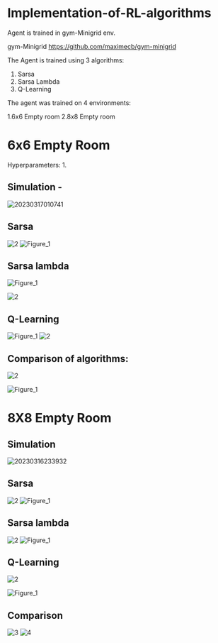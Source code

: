 # Implementation-of-RL-algorithms
Agent is trained in gym-Minigrid env.


gym-Minigrid https://github.com/maximecb/gym-minigrid


The Agent is trained using 3 algorithms:
1. Sarsa 
2. Sarsa Lambda
3. Q-Learning

The agent was trained on 4 environments:

1.6x6 Empty room
2.8x8 Empty room

# 6x6 Empty Room 

Hyperparameters:
1. 
 
## Simulation -
![20230317010741](https://user-images.githubusercontent.com/109021179/225740672-c190c049-6d3c-4bdb-89eb-385cef883bbe.gif)

## Sarsa
![2](https://user-images.githubusercontent.com/109021179/225908985-6fae7b75-2e6d-415b-942b-796ecb5eff5b.png)
![Figure_1](https://user-images.githubusercontent.com/109021179/225892794-a002fb91-fd8b-46c8-b98b-319b07ef198a.png)
## Sarsa lambda
![Figure_1](https://user-images.githubusercontent.com/109021179/225893486-8dc19a07-4042-4c33-80fd-ba95669fa585.png)

![2](https://user-images.githubusercontent.com/109021179/225892980-0232a28c-359a-4a56-9634-ae98fa75036f.png)
## Q-Learning

![Figure_1](https://user-images.githubusercontent.com/109021179/225893145-add080e1-27be-4bba-85e1-c4df0daa5085.png)
![2](https://user-images.githubusercontent.com/109021179/225894014-8c246efb-c8b1-4206-8e27-1389d5a57ed5.png)

## Comparison of algorithms:
![2](https://user-images.githubusercontent.com/109021179/225894395-0668564d-6a84-4d4a-bc09-68690ac1c307.png)

![Figure_1](https://user-images.githubusercontent.com/109021179/225894302-d72ad635-37e7-4980-a8df-b8db5e7b03fb.png)

# 8X8 Empty Room

## Simulation
![20230316233932](https://user-images.githubusercontent.com/109021179/225906097-33634596-6e56-412b-9bee-ab7649075a96.gif)

## Sarsa
![2](https://user-images.githubusercontent.com/109021179/225897340-c8ebe377-f3ea-4fab-a3a7-6e133167f211.png)
![Figure_1](https://user-images.githubusercontent.com/109021179/225897656-38c26c04-9a7b-4307-bafe-6334c729e120.png)
## Sarsa lambda
![2](https://user-images.githubusercontent.com/109021179/225898124-f15d632e-38af-4a12-8b1d-5edce4ebac45.png)
![Figure_1](https://user-images.githubusercontent.com/109021179/225897995-b0a464c5-9738-453d-a7a6-8c39d9404fd8.png)

## Q-Learning
![2](https://user-images.githubusercontent.com/109021179/225899132-52ce2dde-b16f-4652-b8a4-a972f86f5a32.png)

![Figure_1](https://user-images.githubusercontent.com/109021179/225898400-4038c8c1-666f-46c4-aa39-d66a9c8c88f5.png)

## Comparison
![3](https://user-images.githubusercontent.com/109021179/225898613-3f42cd1d-72f7-4957-b800-c01162b2b5c3.png)
![4](https://user-images.githubusercontent.com/109021179/225898677-82e1ac7b-43a1-4ae3-9334-8a4e248e99f6.png)





